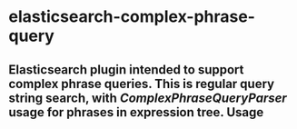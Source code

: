 # elasticsearch-complex-phrase-query
Elasticsearch plugin intended to support complex phrase queries.
This is regular query string search, with *ComplexPhraseQueryParser* usage for
phrases in expression tree.
Usage
-----
